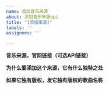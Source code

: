 ```yaml
---
name: 添加音乐来源
about: 添加音乐来源api
title: "[添加来源]"
labels: ''
assignees: ''

---
```


**音乐来源，官网链接（可选API链接）**

**为什么要添加这个来源，它有什么独特之处**

**如果它独有版权，发它独有版权的歌曲名称**
